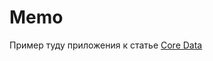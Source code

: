 # Memo

Пример туду приложения к статье [Core Data](https://kovardin.ru/articles/mobile/ios/core-data/)
